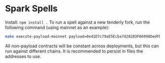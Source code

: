 # Spark Spells

Install: `npm install .`
To run a spell against a new tenderly fork, run the following command (using mainnet as an example):

```bash
make execute-payload-mainnet payload=0x41D7c79aE5Ecba7428283F66998DedFD84451e0e
```

All non-payload contracts will be constant across deployments, but this can run against different chains. It is recommended to persist in files the addresses to use.
